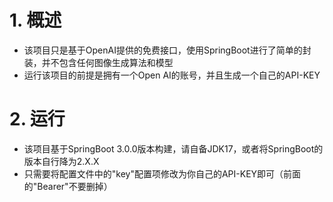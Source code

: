 # 1. 概述
- 该项目只是基于OpenAI提供的免费接口，使用SpringBoot进行了简单的封装，并不包含任何图像生成算法和模型
- 运行该项目的前提是拥有一个Open AI的账号，并且生成一个自己的API-KEY

# 2. 运行
- 该项目基于SpringBoot 3.0.0版本构建，请自备JDK17，或者将SpringBoot的版本自行降为2.X.X
- 只需要将配置文件中的"key"配置项修改为你自己的API-KEY即可（前面的"Bearer"不要删掉）